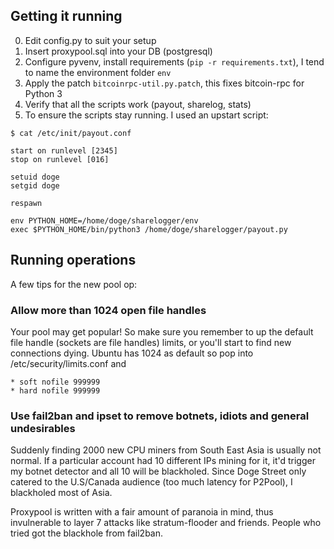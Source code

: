 ## Getting it running ##

0. Edit config.py to suit your setup
1. Insert proxypool.sql into your DB (postgresql)
2. Configure pyvenv, install requirements (`pip -r requirements.txt`), I tend to name the environment folder `env`
3. Apply the patch `bitcoinrpc-util.py.patch`, this fixes bitcoin-rpc for Python 3
4. Verify that all the scripts work (payout, sharelog, stats)
5. To ensure the scripts stay running. I used an upstart script:

```
$ cat /etc/init/payout.conf

start on runlevel [2345]
stop on runlevel [016]

setuid doge
setgid doge

respawn

env PYTHON_HOME=/home/doge/sharelogger/env
exec $PYTHON_HOME/bin/python3 /home/doge/sharelogger/payout.py
```

## Running operations ##

A few tips for the new pool op:

### Allow more than 1024 open file handles ###
Your pool may get popular! So make sure you remember to up the default file handle (sockets are file handles) limits, or you'll start to find new connections dying. Ubuntu has 1024 as default so pop into /etc/security/limits.conf and

```
* soft nofile 999999
* hard nofile 999999
```

### Use fail2ban and ipset to remove botnets, idiots and general undesirables ###
Suddenly finding 2000 new CPU miners from South East Asia is usually not normal. If a particular account had 10 different IPs mining for it, it'd trigger my botnet detector and all 10 will be blackholed. Since Doge Street only catered to the U.S/Canada audience (too much latency for P2Pool), I blackholed most of Asia.

Proxypool is written with a fair amount of paranoia in mind, thus invulnerable to layer 7 attacks like stratum-flooder and friends. People who tried got the blackhole from fail2ban.

